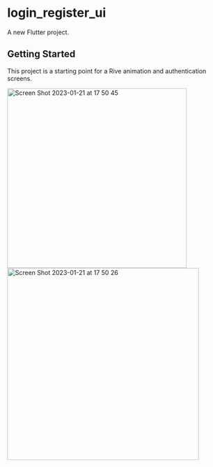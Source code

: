 # login_register_ui

A new Flutter project.

## Getting Started

This project is a starting point for a Rive animation and authentication screens.

<img width="412" alt="Screen Shot 2023-01-21 at 17 50 45" src="https://user-images.githubusercontent.com/57302933/213872300-f4852170-7fbb-4738-a9ff-90b25005bb82.png">

<img width="440" alt="Screen Shot 2023-01-21 at 17 50 26" src="https://user-images.githubusercontent.com/57302933/213872281-7d11b3b0-4377-4a80-8131-0cf75fccc793.png">
